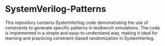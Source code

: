 # SystemVerilog-Patterns
This repository contains SystemVerilog code demonstrating the use of constraints to generate specific patterns in testbench simulations. The code is implemented in a simple and easy-to-understand way, making it ideal for learning and practicing constraint-based randomization in SystemVerilog.
